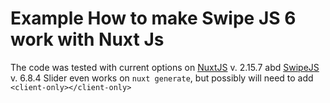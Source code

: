 # Example How to make Swipe JS 6 work with Nuxt Js

The code was tested with current options on [NuxtJS](https://nuxtjs.org/) v. 2.15.7 abd [SwipeJS](https://swiperjs.com/) v. 6.8.4
Slider even works on `nuxt generate`, but possibly will need to add `<client-only></client-only>`
